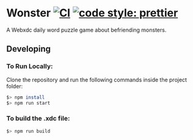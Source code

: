# Wonster [![CI](https://github.com/DeltaZen/wonster/actions/workflows/ci.yml/badge.svg)](https://github.com/DeltaZen/wonster/actions/workflows/ci.yml) [![code style: prettier](https://img.shields.io/badge/code_style-prettier-ff69b4.svg?style=flat-square)](https://github.com/prettier/prettier)

A Webxdc daily word puzzle game about befriending monsters.

## Developing

### To Run Locally:

Clone the repository and run the following commands inside the project folder:

```bash
$> npm install
$> npm run start
```

### To build the .xdc file:

```bash
$> npm run build
```
